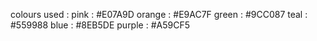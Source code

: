 

colours used :
pink    : #E07A9D
orange  : #E9AC7F
green   : #9CC087
teal    : #559988
blue    : #8EB5DE
purple  : #A59CF5
